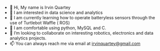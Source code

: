 - 👋 Hi, My name is Irvin Quartey
- 👀 I am interested in data science and analytics
- 🌱 I am currently learning how to operate batteryless sensors through the use of Turtlebot Waffle ( ROS)
- 🌱 I am comfortable using python, MySQL and C.
- 💞️ I’m looking to collaborate on interesting robotics, electronics and data analytics projects.
- 📫 You can always reach me via email at irvinquartey@gmail.com

<!---
irvinquartey/irvinquartey is a ✨ special ✨ repository because its `README.md` (this file) appears on your GitHub profile.
You can click the Preview link to take a look at your changes.
--->
